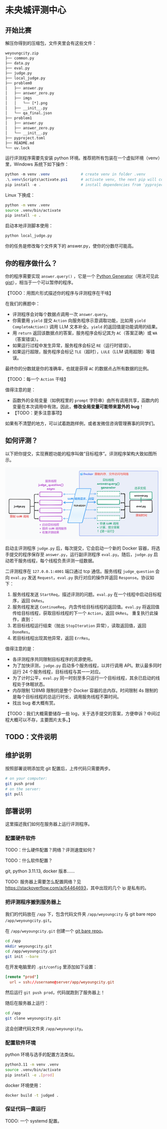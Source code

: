 # 未央城评测中心

## 开始比赛

解压你得到的压缩包，文件夹里会有这些文件：

```plaintext
weyoungcity.zip
├── common.py
├── data.py
├── eval.py
├── judge.py
├── local_judge.py
├── problem0
│   ├── answer.py
│   ├── answer_zero.py
│   ├── imgs
│   │   └── [*].png
│   ├── __init__.py
│   └── qa_final.json
├── problem1
│   ├── answer.py
│   ├── answer_zero.py
│   └── __init__.py
├── pyproject.toml
├── README.md
└── uv.lock
```

运行评测程序需要先安装 python 环境。推荐把所有包装在一个虚拟环境（venv）里，Windows 系统下如下操作：

```powershell
python -m venv .venv              # create venv in folder .venv
.\.venv\Scripts\activate.ps1      # activate venv, the next pip will come from .venv
pip install -e .                  # install dependencies from 'pyproject.toml' in editable mode
```

Linux 下换成：

```bash
python -m venv .venv
source .venv/bin/activate
pip install -e .
```

启动本地评测脚本使用：

```bash
python local_judge.py
```

你的任务是修改每个文件夹下的 answer.py，使你的分数尽可能高。

## 你的程序做什么？

你的程序需要实现 `answer.query()` ，它是一个 [Python Generator](https://docs.python.org/3/reference/expressions.html#yield-expressions)（用法可见此 [gist](https://gist.github.com/kolypto/3240037e46bce47d4374331decc298f1)），相当于一个可以暂停的程序。

【TODO：用图片形式描述你的程序与评测程序在干啥】

在我们的赛题中：

- 评测程序会对每个数据点调用一次 `answer.query`。
- 你需要用 `yield` 提交 `Action` 向服务程序示意调取功能，比如用 `yield CompleteAction()` 调用 LLM 文本补全。`yield` 的返回值是功能调用的结果。
- 用 `return` 返回该数据点的答案，服务程序会标记其为 `AC`（答案正确）或 `WA`（答案错误）。
- 如果运行过程中发生异常，服务程序会标记 `RE`（运行时错误）。
- 如果运行超限，服务程序会标记 `TLE`（超时），`LULE`（LLM 调用超限）等错误。

最终你的分数就是你的准确率，也就是获得 `AC` 的数据点占所有数据的比例。

【TODO：每一个 `Action` 干啥】

值得注意的是：

- 函数外的全局变量（如例程里的 `prompt` 字符串）由所有调用共享，函数内的变量在本次调用中有效。因此，**修改全局变量可能带来意外的 bug**！
- 【TODO：更多注意事项】

如果有不清楚的地方，可以试着跑跑样例，或者发微信咨询管理赛事的同学们。

## 如何评测？

以下把你提交，实现赛题功能的程序叫做“目标程序”。评测程序架构大致如图所示。

![目前评测程序架构](assets/judge.png)

启动主评测程序 `judge.py` 后，每次提交，它会启动一个新的 Docker 容器，将选手提交的程序保存至 `answer.py`，运行副评测程序 `eval.py`。随后，`judge.py` 启动若干服务线程，每个线程负责评测一组数据。

二评测程序在 `127.0.0.1:4001` 端口通过 tcp 通信。服务线程 `judge_question` 会向 `eval.py` 发送 `Request`，`eval.py` 执行对应的操作并返回 `Response`。协议如下：

1. 服务线程发送 `StartReq`，描述评测的问题。`eval.py` 在一个线程中启动目标程序，返回 `OkRes`。
2. 服务线程发送 `ContinueReq`，内含传给目标线程的返回值。`eval.py` 将返回值传给目标线程，获取目标线程的下一个 `Action`，返回 `OkRes`。
   重复执行此操作，直到：
3. 若目标线程运行结束（抛出 `StopIteration` 异常），读取返回值，返回 `DoneRes`。
4. 若目标线程出现其他异常，返回 `ErrRes`。

值得注意的是：

- 各评测程序共同限制目标程序的资源使用。
- 为了加快评测，`judge.py` 启动多个服务线程，以并行调用 API。默认最多同时运行 24 个服务线程，目标线程与其一一对应。
- 为了计时公平，`eval.py` 同一时刻至多只运行一个目标线程，其余已启动的线程处于休眠状态。
- 内存限制 128MB 限制的是整个 Docker 容器的总内存。时间限制 4s 限制的是每个目标线程的总运行时长，调用服务线程不算时间。
- 找出 bug 者大概有赏。

【TODO：我们大概需要储存一些 log，关于选手提交的答案，方便申诉？中间过程大概可以不存，主要图片太多。】

## TODO：文件说明

## 维护说明

按照部署说明添加完 git 配置后，上传代码只需要两步。

```bash
# on your computer:
git push prod
# on the server:
git pull
```

## 部署说明

这里描述我们如何在服务器上运行评测程序。

### 配置硬件软件

TODO：什么硬件配置？网络？评测速度如何？

TODO：什么软件配置？

git, python 3.11.13, docker 版本……

TODO: 服务器上需要怎么配置网络？见 <https://stackoverflow.com/a/64464693>，其中出现的几个 ip 是私有的。

### 把评测程序搬到服务器上

我们的代码放在 `/app` 下，包含代码文件夹 `/app/weyoungcity` 与 git bare repo `/app/weyoungcity.git`。

在 `/app/weyoungcity.git` 创建一个 [git bare repo](https://ratfactor.com/cards/git-bare-repos)。

```bash
cd /app
mkdir weyoungcity.git
cd /app/weyoungcity.git
git init --bare
```

在开发电脑里的 `.git/config` 里添加如下设置：

```toml
[remote "prod"]
  url = ssh://username@server/app/weyoungcity.git
```

然后运行 `git push prod`，代码就跑到了服务器上！

随后在服务器上运行：

```bash
cd /app
git clone weyoungcity.git
```

这会创建代码文件夹 `/app/weyoungcity`。

### 配置软件环境

python 环境与选手的配置方法类似。

```bash
python3.11 -m venv .venv
source .venv/bin/activate
pip install -e .[prod]
```

docker 环境使用：

```bash
docker build -t judged .
```

### 保证代码一直运行

TODO: 一个 systemd 配置。
